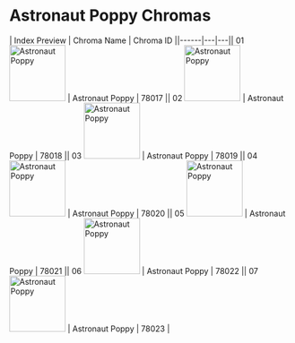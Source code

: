 # Astronaut Poppy Chromas

| Index  Preview | Chroma Name | Chroma ID ||------|---|---|| 01  <img src='https://raw.communitydragon.org/latest/plugins/rcp-be-lol-game-data/global/default/v1/champion-chroma-images/78/78017.png' alt='Astronaut Poppy' width='100'> | Astronaut Poppy | 78017 || 02  <img src='https://raw.communitydragon.org/latest/plugins/rcp-be-lol-game-data/global/default/v1/champion-chroma-images/78/78018.png' alt='Astronaut Poppy' width='100'> | Astronaut Poppy | 78018 || 03  <img src='https://raw.communitydragon.org/latest/plugins/rcp-be-lol-game-data/global/default/v1/champion-chroma-images/78/78019.png' alt='Astronaut Poppy' width='100'> | Astronaut Poppy | 78019 || 04  <img src='https://raw.communitydragon.org/latest/plugins/rcp-be-lol-game-data/global/default/v1/champion-chroma-images/78/78020.png' alt='Astronaut Poppy' width='100'> | Astronaut Poppy | 78020 || 05  <img src='https://raw.communitydragon.org/latest/plugins/rcp-be-lol-game-data/global/default/v1/champion-chroma-images/78/78021.png' alt='Astronaut Poppy' width='100'> | Astronaut Poppy | 78021 || 06  <img src='https://raw.communitydragon.org/latest/plugins/rcp-be-lol-game-data/global/default/v1/champion-chroma-images/78/78022.png' alt='Astronaut Poppy' width='100'> | Astronaut Poppy | 78022 || 07  <img src='https://raw.communitydragon.org/latest/plugins/rcp-be-lol-game-data/global/default/v1/champion-chroma-images/78/78023.png' alt='Astronaut Poppy' width='100'> | Astronaut Poppy | 78023 |